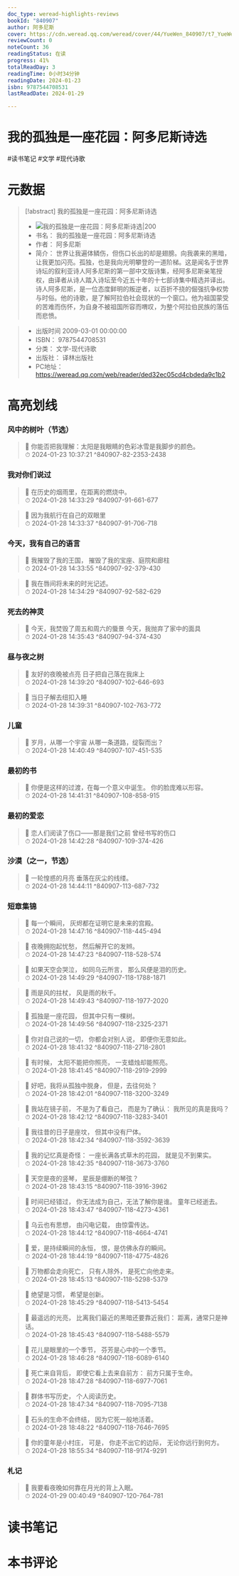```yaml
---
doc_type: weread-highlights-reviews
bookId: "840907"
author: 阿多尼斯
cover: https://cdn.weread.qq.com/weread/cover/44/YueWen_840907/t7_YueWen_840907.jpg
reviewCount: 0
noteCount: 36
readingStatus: 在读
progress: 41%
totalReadDay: 3
readingTime: 0小时34分钟
readingDate: 2024-01-23
isbn: 9787544708531
lastReadDate: 2024-01-29

---
```

# 我的孤独是一座花园：阿多尼斯诗选

#读书笔记 #文学 #现代诗歌

# 元数据
> [!abstract] 我的孤独是一座花园：阿多尼斯诗选
> - ![ 我的孤独是一座花园：阿多尼斯诗选|200](https://cdn.weread.qq.com/weread/cover/44/YueWen_840907/t7_YueWen_840907.jpg)
> - 书名： 我的孤独是一座花园：阿多尼斯诗选
> - 作者： 阿多尼斯
> - 简介：     世界让我遍体鳞伤，但伤口长出的却是翅膀。向我袭来的黑暗，让我更加闪亮。孤独，也是我向光明攀登的一道阶梯。这是闻名于世界诗坛的叙利亚诗人阿多尼斯的第一部中文版诗集，经阿多尼斯亲笔授权，由译者从诗人踏入诗坛至今近五十年的十七部诗集中精选并译出。诗人阿多尼斯，是一位态度鲜明的叛逆者，以百折不挠的倔强抗争权势与时俗。他的诗歌，是了解阿拉伯社会现状的一个窗口。他为祖国蒙受的苦难而伤怀，为自身不被祖国所容而喟叹，为整个阿拉伯民族的落伍而悲愤。

> - 出版时间 2009-03-01 00:00:00
> - ISBN： 9787544708531
> - 分类： 文学-现代诗歌
> - 出版社： 译林出版社
> - PC地址：https://weread.qq.com/web/reader/ded32ec05cd4cbdeda9c1b2

# 高亮划线

### 风中的树叶（节选）

> 📌 你能否把我理解：太阳是我眼睛的色彩冰雪是我脚步的颜色。  
> ⏱ 2024-01-23 10:37:21 ^840907-82-2353-2438

### 我对你们说过

> 📌 在历史的烟雨里，在距离的燃烧中。  
> ⏱ 2024-01-28 14:33:29 ^840907-91-661-677

> 📌 因为我航行在自己的双眼里  
> ⏱ 2024-01-28 14:33:37 ^840907-91-706-718

### 今天，我有自己的语言

> 📌 我摧毁了我的王国，
摧毁了我的宝座、庭院和廊柱  
> ⏱ 2024-01-28 14:33:55 ^840907-92-379-430

> 📌 我在唇间将未来的时光记述。  
> ⏱ 2024-01-28 14:34:29 ^840907-92-582-629

### 死去的神灵

> 📌 今天，我焚毁了周五和周六的蜃景
今天，我抛弃了家中的面具  
> ⏱ 2024-01-28 14:35:43 ^840907-94-374-430

### 昼与夜之树

> 📌 友好的夜晚被点亮
日子把自己落在我床上  
> ⏱ 2024-01-28 14:39:20 ^840907-102-646-693

> 📌 当日子解去纽扣入睡  
> ⏱ 2024-01-28 14:39:31 ^840907-102-763-772

### 儿童

> 📌 岁月，从哪一个宇宙
从哪一条道路，绽裂而出？  
> ⏱ 2024-01-28 14:40:49 ^840907-107-451-535

### 最初的书

> 📌 你便是这样的过渡，在每一个意义中诞生。
你的脸庞难以形容。  
> ⏱ 2024-01-28 14:41:31 ^840907-108-858-915

### 最初的爱恋

> 📌 恋人们阅读了伤口——那是我们之前
曾经书写的伤口  
> ⏱ 2024-01-28 14:42:28 ^840907-109-374-426

### 沙漠（之一，节选）

> 📌 一轮惶惑的月亮
垂落在灰尘的线缕。  
> ⏱ 2024-01-28 14:44:11 ^840907-113-687-732

### 短章集锦

> 📌 每一个瞬间，
灰烬都在证明它是未来的宫殿。  
> ⏱ 2024-01-28 14:47:16 ^840907-118-445-494

> 📌 夜晚拥抱起忧愁，
然后解开它的发辫。  
> ⏱ 2024-01-28 14:47:23 ^840907-118-528-574

> 📌 如果天空会哭泣，
如同乌云所言，
那么风便是泪的历史。  
> ⏱ 2024-01-28 14:49:29 ^840907-118-1788-1871

> 📌 雨是风的拄杖，
风是雨的秋千。  
> ⏱ 2024-01-28 14:49:43 ^840907-118-1977-2020

> 📌 孤独是一座花园，
但其中只有一棵树。  
> ⏱ 2024-01-28 14:49:56 ^840907-118-2325-2371

> 📌 你对自己说的一切，
你都会对别人说，
即便你无意如此。  
> ⏱ 2024-01-28 18:41:32 ^840907-118-2718-2801

> 📌 有时候，
太阳不能把你照亮，
一支蜡烛却能照亮。  
> ⏱ 2024-01-28 18:41:45 ^840907-118-2919-2999

> 📌 好吧，我将从孤独中脱身，
但是，去往何处？  
> ⏱ 2024-01-28 18:42:01 ^840907-118-3200-3249

> 📌 我站在镜子前，
不是为了看自己，
而是为了确认：
我所见的真是我吗？  
> ⏱ 2024-01-28 18:42:12 ^840907-118-3283-3401

> 📌 我往昔的日子是座坟，
但其中没有尸体。  
> ⏱ 2024-01-28 18:42:34 ^840907-118-3592-3639

> 📌 我的记忆真是奇怪：
一座长满各式草木的花园，
就是见不到果实。  
> ⏱ 2024-01-28 18:42:35 ^840907-118-3673-3760

> 📌 天空是夜的竖琴，
星辰是绷断的琴弦？  
> ⏱ 2024-01-28 18:43:15 ^840907-118-3916-3962

> 📌 时间已经错过，
你无法成为自己，无法了解你是谁。
童年已经逝去。  
> ⏱ 2024-01-28 18:43:47 ^840907-118-4273-4361

> 📌 乌云也有思想，
由闪电记载，
由惊雷传达。  
> ⏱ 2024-01-28 18:44:12 ^840907-118-4664-4741

> 📌 爱，是持续瞬间的永恒，
恨，是仿佛永存的瞬间。  
> ⏱ 2024-01-28 18:44:19 ^840907-118-4775-4826

> 📌 万物都会走向死亡，
只有人除外，
是死亡向他走来。  
> ⏱ 2024-01-28 18:45:13 ^840907-118-5298-5379

> 📌 绝望是习惯，
希望是创新。  
> ⏱ 2024-01-28 18:45:29 ^840907-118-5413-5454

> 📌 最遥远的光亮，
比离我们最近的黑暗还要靠近我们：
距离，通常只是神话。  
> ⏱ 2024-01-28 18:45:43 ^840907-118-5488-5579

> 📌 花儿是眼里的一个季节，
芬芳是心中的一个季节。  
> ⏱ 2024-01-28 18:46:28 ^840907-118-6089-6140

> 📌 死亡来自背后，
即使它看上去来自前方：
前方只属于生命。  
> ⏱ 2024-01-28 18:47:28 ^840907-118-6977-7061

> 📌 群体书写历史，
个人阅读历史。  
> ⏱ 2024-01-28 18:47:34 ^840907-118-7095-7138

> 📌 石头的生命不会终结，
因为它死一般地活着。  
> ⏱ 2024-01-28 18:48:22 ^840907-118-7646-7695

> 📌 你的童年是小村庄，
可是，
你走不出它的边际，
无论你远行到何方。  
> ⏱ 2024-01-28 18:55:34 ^840907-118-9174-9291

### 札记

> 📌 我要看夜晚如何靠在月光的背上入眠。  
> ⏱ 2024-01-29 00:40:49 ^840907-120-764-781



# 读书笔记



# 本书评论

